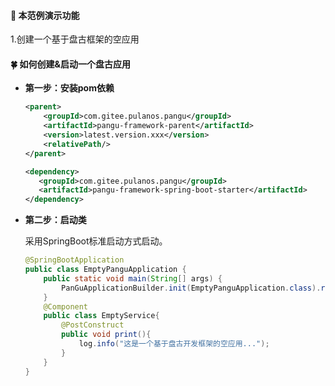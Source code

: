 #### :mushroom: 本范例演示功能

1.创建一个基于盘古框架的空应用

#### :four_leaf_clover: 如何创建&启动一个盘古应用
-  **第一步：安装pom依赖** 
    ``` xml
    <parent>
        <groupId>com.gitee.pulanos.pangu</groupId>
        <artifactId>pangu-framework-parent</artifactId>
        <version>latest.version.xxx</version>
        <relativePath/>
    </parent>
    ```
   ```xml
   <dependency>
      <groupId>com.gitee.pulanos.pangu</groupId>
      <artifactId>pangu-framework-spring-boot-starter</artifactId>
   </dependency>
   ```
-  **第二步：启动类** 
   
   采用SpringBoot标准启动方式启动。
   
   ``` java
   @SpringBootApplication
   public class EmptyPanguApplication {
       public static void main(String[] args) {
           PanGuApplicationBuilder.init(EmptyPanguApplication.class).run(args);
       }
       @Component
       public class EmptyService{
           @PostConstruct
           public void print(){
               log.info("这是一个基于盘古开发框架的空应用...");
           }
       }
   }
   ```
